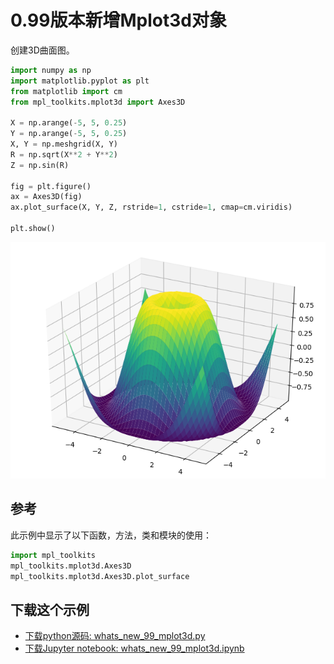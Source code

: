 # 0.99版本新增Mplot3d对象

创建3D曲面图。

```python
import numpy as np
import matplotlib.pyplot as plt
from matplotlib import cm
from mpl_toolkits.mplot3d import Axes3D

X = np.arange(-5, 5, 0.25)
Y = np.arange(-5, 5, 0.25)
X, Y = np.meshgrid(X, Y)
R = np.sqrt(X**2 + Y**2)
Z = np.sin(R)

fig = plt.figure()
ax = Axes3D(fig)
ax.plot_surface(X, Y, Z, rstride=1, cstride=1, cmap=cm.viridis)

plt.show()
```

![3D曲面图示例](/static/images/gallery/sphx_glr_whats_new_99_mplot3d_001.png)

## 参考

此示例中显示了以下函数，方法，类和模块的使用：

```python
import mpl_toolkits
mpl_toolkits.mplot3d.Axes3D
mpl_toolkits.mplot3d.Axes3D.plot_surface
```

## 下载这个示例
            
- [下载python源码: whats_new_99_mplot3d.py](https://matplotlib.org/_downloads/whats_new_99_mplot3d.py)
- [下载Jupyter notebook: whats_new_99_mplot3d.ipynb](https://matplotlib.org/_downloads/whats_new_99_mplot3d.ipynb)
